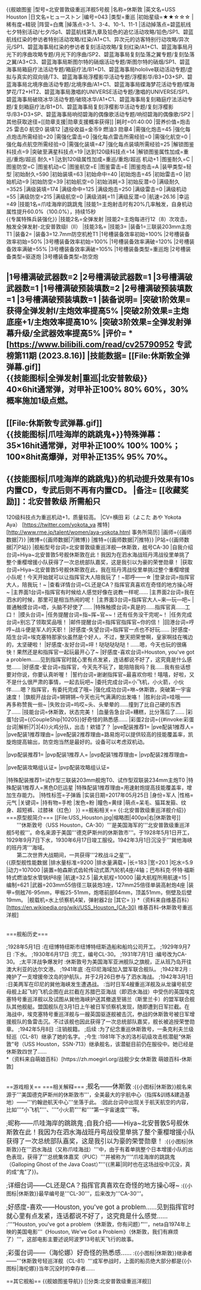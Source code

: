 {{舰娘图鉴
|型号=北安普敦级重巡洋舰5号舰
|名称=休斯敦
|英文名=USS Houston
|日文名=ヒューストン
|编号=043
|类型=重巡
|初始星级=★★☆☆☆
|稀有度=精锐
|阵营=白鹰
|掉落点=3-1、3-4、10-1、11-1
|活动掉落点=碧蓝航线七夕特别活动/七夕/Sp1、碧蓝航线第九章及铅色的追忆活动攻略/铅色/SP1、碧蓝航线红染的参访者特别活动攻略/红染/A1+C1、异次元的访客特别行动攻略/异次元/SP1、碧蓝海事局红染的参访者复刻活动攻略/复刻红染/A1+C1、碧蓝海事局月光下的序曲攻略专题/月光下的序曲/SP2、碧蓝海事局复刻坠落之翼专题/复刻坠落之翼/A3+C3、碧蓝海事局斯图尔特的硝烟活动专题/斯图尔特的硝烟/SP1、碧蓝海事局箱庭疗法活动专题/箱庭疗法/B1+D1、碧蓝海事局hololive联动活动专题/虚拟与真实的双向镜/T3、碧蓝海事局浮樱影华活动专题/浮樱影华/B3+D3+SP、碧蓝海事局北境序曲活动专题/北境序曲/A1+C1、碧蓝海事局蝶海梦花活动专题/蝶海梦花/T2+HT2、碧蓝海事局激唱的UNIVERSE活动专题/激唱的UNIVERSE/SP1、碧蓝海事局破晓冰华活动专题/破晓冰华/A1+C1、碧蓝海事局复刻箱庭疗法活动专题/复刻箱庭疗法/B1+D1、碧蓝海事局复刻浮樱影华活动专题/复刻浮樱影华/B3+D3+SP、碧蓝海事局响彻碧海的偶像歌活动专题/响彻碧海的偶像歌/SP2
|其他获取途径=[[勋章支援|勋章支援概率获得]]
|耗时=01:40:00
|营养价值=炮击25  雷击0  航空0  装填12
|退役收益=金币9 燃油3 勋章4
|需强化炮击=45
|强化每点炮击所需经验=20
|需强化雷击=0
|强化每点雷击所需经验=0
|需强化航空=0
|强化每点航空所需经验=0
|需强化装填=47
|强化每点装填所需经验=25
|解锁图鉴科技点=9
|突破至满星科技点=19
|达到120级科技点=14
|解锁图鉴属性加成=重巡/重炮/超巡 耐久+1
|达到120级属性加成=重巡/重炮/超巡 机动+1
|图鉴耐久=C
|图鉴防空=C
|图鉴机动=C
|图鉴航空=E
|图鉴雷击=E
|图鉴炮击=A
|装甲类型=轻型
|初始耐久=590
|初始装填=63
|初始命中=40
|初始炮击=45
|初始雷击=0
|初始机动=9
|初始防空=39
|初始航空=0
|初始消耗=3
|初始反潜=0
|满级耐久=3525
|满级装填=174
|满级命中=125
|满级炮击=250
|满级雷击=0
|满级机动=55
|满级防空=215
|满级航空=0
|满级消耗=11
|满级反潜=0
|航速=26.16
|幸运=49
|技能1名=爪哇海岸的跳跳鬼
|技能1=主炮射击时有20%几率触发，自身机动属性提升60.0%（100.0%），持续15秒<br>{{专属特殊兵装强化}}
|技能2名=全弹发射
|技能2=主炮每进行12（8）次攻击，触发全弹发射-北安普敦级I（II）
|技能3名=
|技能3=
|装备1=三联装203mm主炮T1
|装备2=
|装备3=12.7mm防空机枪T1
|1号槽装备效率初始=100%
|2号槽装备效率初始=50%
|3号槽装备效率初始=100%
|1号槽装备效率满破=120%
|2号槽装备效率满破=55%
|3号槽装备效率满破=105%
|1号槽装备类型=重巡炮
|2号槽装备类型=驱逐炮
|3号槽装备类型=防空炮
<!--鱼雷底座数不代表武器数，不了解的请勿修改数据。-->
|1号槽满破武器数=2
|2号槽满破武器数=1
|3号槽满破武器数=1
|1号槽满破预装填数=2
|2号槽满破预装填数=1
|3号槽满破预装填数=1
|装备说明=
|突破1阶效果=获得全弹发射I/主炮效率提高5%
|突破2阶效果=主炮底座+1/主炮效率提高10%
|突破3阶效果=全弹发射弹幕升级/全武器效率提高5%
|评价=
*[https://www.bilibili.com/read/cv25790952 专武榜第11期 (2023.8.16)]
|技能数据=
[[File:休斯敦全弹弹幕.gif]]<br>
{{技能图标|全弹发射|重巡|北安普敦级}}<br>
40×6hit通常弹，对甲补正100% 80% 60%，30%概率施加1级点燃。
----
[[File:休斯敦专武弹幕.gif]]<br>
{{技能图标|爪哇海岸的跳跳鬼+}}特殊弹幕：<br>
35×16hit通常弹，对甲补正100% 100% 100%；<br>
100×8hit高爆弹，对甲补正135% 95% 70%。
----
{{技能图标|爪哇海岸的跳跳鬼}}的机动提升效果有10s内置CD，专武后则不再有内置CD。
|备注=
[[收藏奖励]]：北安普敦级 所需船只
----
120级科技点为重巡机动+1，质量较高。
|CV=横田 彩（よこた あや Yokota Aya） [https://twitter.com/yokota_ya 推特] [http://www.rme.jp/talent/women/aya-yokota.html 事务所简历]
|画师={{画师数据|7}}
|微博={{画师数据|7|微博}}
|推特={{画师数据|7|推特}}
|P站={{画师数据|7|P站}}
|舰船型号台词=北安普敦级重巡洋舰—休斯敦，舷号CA-30
|自我介绍台词=Hiya~北安普敦5号舰休斯敦在此！我因为在泗水海战班丹湾战役里单挑了整个重樱增援小队获得了一次总统部队嘉奖，这是我引以为豪的荣誉勋章！
|获取台词=Hiya~北安普敦5号舰休斯敦在此，我在班丹湾战役里单挑过整个重樱增援小队呢！今天开始就可以让指挥官大人陪我玩了！~耶呼——☆ 
|登录台词=指挥官大人，陪我玩！~
|查看详情台词=CL还是CA？指挥官真喜欢在奇怪的地方操心呀~
|主界面1台词=指挥官有时候给人感觉好像在说教一样呢……
|主界面2台词=我在泗水的时候，那里可是相当热闹的呢！
|主界面3台词=指挥官大人~来—玩—吧~
|普通触摸台词=唔，头脑不好使了……
|特殊触摸台词=真是的……指挥官真……工口！
|摸头台词=
|任务提醒台词=指~挥~官~~！还有任务没干完呢~！
|任务完成台词=别忘了领取奖品哦！
|邮件提醒台词=指挥官指挥官~你的信！
|回港台词=哼哼~战斗便是军人的天职！
|好感度-失望台词=指挥官一点也不好玩……
|好感度-陌生台词=埃克塞特那家伙虽然是个好人，不过，整天把荣誉啊，皇家啊挂在嘴边的，太坚硬啦！
|好感度-友好台词=呯！哒哒哒哒哒！……嗯，今天也玩的很痛快！果然还是和指挥官一起玩最开心了~
|好感度-喜欢台词=Houston, you've got a problem……见到指挥官时就心里有点发紧，连话都说不好了，这究竟是什么感觉……
|好感度-爱台词=指挥官，今天先不玩了，能陪陪我吗？我……我有些话想要对你说，你要认真听喔！
|誓约台词=谢谢指挥官~最喜欢你啦！嘻嘻，好啦，又不是什么很严肃的事情，一起去玩吧~
|委托完成台词=小飞机，小火箭，小伙伴……嗯？指挥官，有委托完成了哦~
|强化成功台词=咻~休斯敦，突破第一宇宙速度！
|旗舰开战台词=锵锵锵~今天也元气满满的出发咯！
|胜利台词=哇哦——再多称赞我一些~
|失败台词=呜哎~头、头晕晕的……撞到了比自己硬的东西了……
|技能台词=休斯敦，状态完美！
|血量告急台词=糟糕，比分落后了……
|彩蛋1台词={{CoupleShip|10205}}好奇怪的熟悉感…… 
|彩蛋2台词={{#invoke:彩蛋台词|解析|7|3|4}}火鸡分队，出击！欸错了？
|pve配装推荐1=
|pve配装1推荐人=
|pve配装1推荐理由=
|pve配装2推荐理由=路易炮可以提供较高的技能覆盖率，凯旋炮提高输出，防空炮当然是最好的。设备可以考虑双机动。

|pvp配装推荐1=
|pvp配装1推荐人=
|pvp配装1推荐理由=
|pvp配装2推荐理由=

|pve配装攻略组认证=
|pvp配装攻略组认证=

|特殊配装推荐1=试作型三联装203mm舰炮T0、试作型双联装234mm主炮T0
|特殊配装1推荐人=黑色D厄运星
|特殊配装1推荐理由=用速射炮提高技能覆盖率，增加生存能力。
|特性标签=子弹盾
|实装日期=2017年05月25日
|身份=军人
|性格=元气
|关键词=
|持有物=手枪
|发色=粉
|瞳色=黄绿
|萌点=呆毛、猫耳发箍、纹身、超短裤、过膝袜（红色）
}}
==舰船相关==
{{:北安普敦级重巡洋舰介绍}}
===原型舰简介===
 [[File:USS_Houston.jpg|缩略图|400px|右|休斯敦号]]
　　'''休斯敦号（USS Houston，CA-30）'''是美国海军的'''北安普敦级重巡洋舰5号舰'''。命名来源于美国'''德克萨斯州的休斯敦市'''。于1928年5月1日开工，1929年9月7日下水，1930年6月17日竣工服役。1942年3月1日沉没于'''巽他海峡的班丹湾'''海域。<br>
　　第二次世界大战期间，一共获得'''2枚战斗之星'''。<br>
{{原型舰性能数据
|排水量标准=9200
|排水量满载=
|长=183
|宽=20.1
|吃水=5.9
|动力=107000
|装置=帕森斯式齿轮传动式蒸汽轮机4座/4轴；巴布科克·怀特·福斯特式燃油型水管锅炉8座
|航速=32.5
|最大航程=10000
|最大航程所用航速=15
|编制=621
|武器=203mm55倍径三联装炮3座，127mm25倍径单装高射炮4座 
|装甲=侧舷76-95mm，甲板25-51mm，炮塔前部64mm，顶盖51mm，侧壁及后壁19mm。
|舰载机=水上侦察机4架，弹射器2台
|其它=
}}
*（资料来自维基百科）<ref>[https://en.wikipedia.org/wiki/USS_Houston_(CA-30) 维基百科-休斯敦号重巡洋舰]</ref><br><br>

===舰船历史===
<div class="timeline">
;1928年5月1日
:在纽博特纽斯市纽博特纽斯造船和船坞公司开工。
;1929年9月7日
:下水。
;1930年6月17日
:完工，编号CL-30。
;1931年7月1日
:编号改为CA-30。 
;太平洋战争爆发时
:休斯敦号为美国海军亚洲舰队之旗舰，正从班乃岛开往澳大利亚的达尔文港。
;1941年底
:在印尼海域加入盟军联合舰队。
;1942年2月
:掩护了一支增援帝汶岛的护航队，并于2月26日参与了泗水海战。 
;1942年3月1日
:日美两军在印尼的巽他海峡发生遭遇战。 
:当时日军4艘重巡洋舰及从龙骧号航空母舰上起飞的飞机企图在此拦截在苏腊巴亚海战（即泗水海战）中受伤的英国埃克塞特号重巡洋舰以及试图从巽他海峡护送其撤退至锡兰（斯里兰卡）的盟军联合舰队其他舰艇。盟国舰队在3月1日上午被日军侦察机发现，随即遭到日军拦截。在海战中，埃克塞特号重巡洋舰与一艘英国驱逐舰被击沉，参战的休斯敦号被日军增援舰队的鱼雷击沉。不过该舰也因此获得了一次总统部队嘉奖，舰长被追授荣誉勋章。
;1942年5月8日
:注销舰籍。
;后续
:为了纪念重巡休斯敦号，一条克利夫兰级轻巡（CL-81）继承了她的名字。
;今生
:1981年下水的洛杉矶级攻击核潜艇“休斯敦”号（USS Houston，SSN-713）继承舰名，该潜艇目前仍在服役中。她已经是休斯敦四世了……
</div>
*（资料来自萌娘百科）<ref>[https://zh.moegirl.org/战舰少女:休斯敦 萌娘百科-休斯敦]</ref><br><br>

==游戏相关==
===相关解释===
;<big>舰名——休斯敦</big>
:{{小图标|休斯敦}}舰名来源于'''美国德克萨斯州的休斯敦市'''，全美最大的宇航中心（指挥&训练&建造基地）——'''约翰逊航天中心'''坐落于此。
:因此台词中出现关于航天航空的内容，比如'''“小飞机”'''、'''“小火箭”'''和'''“第一宇宙速度”'''等。

;<big>昵称——爪哇海岸的跳跳鬼</big>
;<big>自我介绍——Hiya~北安普敦5号舰休斯敦在此！我因为在泗水海战班丹弯战役里单挑了整个重樱增援小队获得了一次总统部队嘉奖，这是我引以为豪的荣誉勋章！</big>
:{{小图标|休斯敦}}在'''泗水海战（又称爪哇海战）'''中，由于有着单挑整个日本增援小队的出色表现，获得了'''总统集体嘉奖（PUC）'''并被称为'''“爪哇海岸的跳跳鬼（Galloping Ghost of the Java Coast）”'''{{黑幕|同时也在这场战役中沉没，真的成“鬼”了}}。

;<big>详细台词——CL还是CA？指挥官真喜欢在奇怪的地方操心呀~</big>
:{{小图标|休斯敦}}最早编号是'''CL-30'''，后来改为'''CA-30'''。

;<big>好感度-喜欢——Houston, you've got a problem……见到指挥官时就心里有点发紧，连话都说不好了，这究竟是什么感觉……</big>
:'''“Houston, you've got a problem（休斯敦，你有问题）”'''，neta自1974年上映的美国电影'''《Houston, We've Got a Problem》（休斯敦，我们有麻烦了）'''，这部电影主要述说阿波罗13号航天飞行的故事。

;<big>彩蛋台词——（海伦娜）好奇怪的熟悉感……</big>
:{{小图标|休斯敦}}继承者——'''休斯敦号轻巡洋舰（CL-81）'''成军参战时，上面的船员绝大部分都是{{小图标|海伦娜}}当年沉没时的幸存者……

==其它舰船==
{{舰娘图鉴导航}}
[[分类:北安普敦级重巡洋舰]]